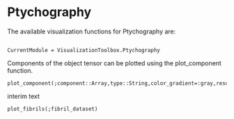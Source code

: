 # Ptychography
The available visualization functions for Ptychography are:
```@contents
```
```@meta
CurrentModule = VisualizationToolbox.Ptychography
```
Components of the object tensor can be plotted using the plot_component function.
```@docs
plot_component(;component::Array,type::String,color_gradient=:gray,resolution::Integer=200,colorbar::Bool=false)
```
interim text
```@docs
plot_fibrils(;fibril_dataset)
```

```@index
```